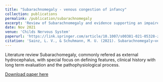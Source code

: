 ```yaml
---
title: "Subarachnomegaly - venous congestion of infancy"
collection: publications
permalink: /publication/subarachnomegaly
excerpt: 'Review of Subarachnomegaly and evidence supporting an impaired cerebrovenous system'
date: Nov 2021
venue: 'Childs Nervous System'
paperurl: 'https://link.springer.com/article/10.1007/s00381-021-05328-z'
citation: 'Sainz, L. V., & Schuhmann, M. U. (2021). Subarachnomegaly—venous congestion of infancy. Child's Nervous System, 37, 3455-3463.'
---
```

Literature review Subarachomegaly, commonly refered as external hydrocephalus, with special focus on defining features, clinical history with long term evaluation and the pathophysiological process.

[Download paper here](https://link.springer.com/article/10.1007/s00381-021-05328-z)


